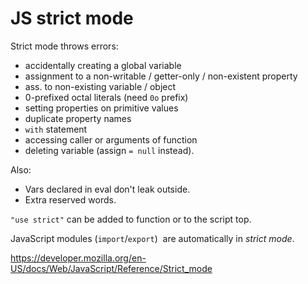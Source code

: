 # JS strict mode

Strict mode throws errors:
* accidentally creating a global variable
* assignment to a non-writable / getter-only / non-existent property
* ass. to non-existing variable / object
* 0-prefixed octal literals (need `0o` prefix)
* setting properties on primitive values
* duplicate property names
* `with` statement
* accessing caller or arguments of function
* deleting variable (assign `= null` instead).

Also:
* Vars declared in eval don't leak outside.
* Extra reserved words.

``"use strict"`` can be added to function or to the script top.

JavaScript modules (`import`/`export`)  are automatically in _strict mode_.

https://developer.mozilla.org/en-US/docs/Web/JavaScript/Reference/Strict_mode